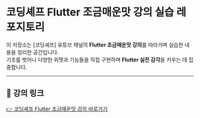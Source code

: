 # 코딩셰프 Flutter 조금매운맛 강의 실습 레포지토리

이 저장소는 [코딩셰프] 유튜브 채널의 **Flutter 조금매운맛 강의**를 따라가며 실습한 내용을 정리한 공간입니다.  
기초를 벗어나 다양한 위젯과 기능들을 직접 구현하며 **Flutter 실전 감각**을 키우는 데 집중합니다.

---

## 📌 강의 링크  
[👉 코딩셰프 Flutter 조금매운맛 강의 바로가기](https://www.youtube.com/@codingchef)
